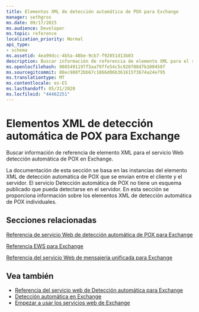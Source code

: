 ```yaml
---
title: Elementos XML de detección automática de POX para Exchange
manager: sethgros
ms.date: 09/17/2015
ms.audience: Developer
ms.topic: reference
localization_priority: Normal
api_type:
- schema
ms.assetid: 4ea99dcc-4b5a-48be-9cb7-f92851d13b03
description: Buscar información de referencia de elemento XML para el servicio Web detección automática de POX en Exchange.
ms.openlocfilehash: 9085491197f5aa79ffe54c5c920708d7b100458f
ms.sourcegitcommit: 88ec988f2bb67c1866d06b361615f3674a24e795
ms.translationtype: MT
ms.contentlocale: es-ES
ms.lasthandoff: 05/31/2020
ms.locfileid: "44462251"
---
```

# <a name="pox-autodiscover-xml-elements-for-exchange"></a>Elementos XML de detección automática de POX para Exchange

Buscar información de referencia de elemento XML para el servicio Web detección automática de POX en Exchange.
  
La documentación de esta sección se basa en las instancias del elemento XML de detección automática de POX que se envían entre el cliente y el servidor. El servicio Detección automática de POX no tiene un esquema publicado que pueda detectarse en el servidor. En esta sección se proporciona información sobre los elementos XML de detección automática de POX individuales.
  
## <a name="related-sections"></a>Secciones relacionadas
<a name="bk_RelatedSections"> </a>

[Referencia de servicio Web de detección automática de POX para Exchange](pox-autodiscover-web-service-reference-for-exchange.md)
  
[Referencia EWS para Exchange](ews-reference-for-exchange.md)
  
[Referencia del servicio Web de mensajería unificada para Exchange](unified-messaging-web-service-reference-for-exchange.md)
  
## <a name="see-also"></a>Vea también

- [Referencia del servicio web de Detección automática para Exchange](autodiscover-web-service-reference-for-exchange.md)
- [Detección automática en Exchange](../exchange-web-services/autodiscover-for-exchange.md)
- [Empezar a usar los servicios web de Exchange](../exchange-web-services/start-using-web-services-in-exchange.md)
    


